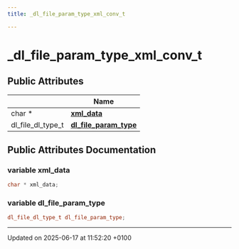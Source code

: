 ```yaml
---
title: _dl_file_param_type_xml_conv_t

---
```


# _dl_file_param_type_xml_conv_t





## Public Attributes

|                | Name           |
| -------------- | -------------- |
| char * | **[xml_data](struct__dl__file__param__type__xml__conv__t.md#variable-xml-data)**  |
| dl_file_dl_type_t | **[dl_file_param_type](struct__dl__file__param__type__xml__conv__t.md#variable-dl-file-param-type)**  |

## Public Attributes Documentation

### variable xml_data

```cpp
char * xml_data;
```


### variable dl_file_param_type

```cpp
dl_file_dl_type_t dl_file_param_type;
```


-------------------------------

Updated on 2025-06-17 at 11:52:20 +0100